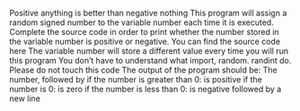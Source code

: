 Positive anything is better than negative nothing This program will assign a random signed number to the variable number each time it is executed. Complete the source code in order to print whether the number stored in the variable number is positive or negative.
You can find the source code here The variable number will store a different value every time you will run this program You don’t have to understand what import, random. randint do. Please do not touch this code The output of the program should be: The number, followed by if the number is greater than 0: is positive if the number is 0: is zero if the number is less than 0: is negative followed by a new line
